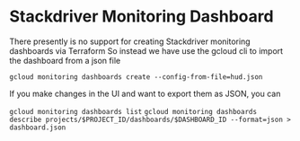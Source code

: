 # Stackdriver Monitoring Dashboard

There presently is no support for creating Stackdriver monitoring dashboards via Terraform
So instead we have use the gcloud cli to import the dashboard from a json file

`gcloud monitoring dashboards create --config-from-file=hud.json`

If you make changes in the UI and want to export them as JSON, you can 

`gcloud monitoring dashboards list`
`gcloud monitoring dashboards describe projects/$PROJECT_ID/dashboards/$DASHBOARD_ID --format=json > dashboard.json`

